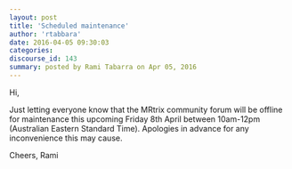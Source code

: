 ```yaml
---
layout: post
title: 'Scheduled maintenance'
author: 'rtabbara'
date: 2016-04-05 09:30:03
categories:
discourse_id: 143
summary: posted by Rami Tabarra on Apr 05, 2016
---
```

Hi,

Just letting everyone know that the MRtrix community forum will be offline for maintenance this upcoming Friday 8th April between 10am-12pm (Australian Eastern Standard Time). Apologies in advance for any inconvenience this may cause.

Cheers,
Rami
            